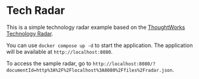 # Tech Radar

This is a simple technology radar example based on the [ThoughtWorks Technology Radar](https://www.thoughtworks.com/radar).

You can use `docker compose up -d` to start the application. The application will be available at `http://localhost:8080`.

To access the sample radar, go to `http://localhost:8080/?documentId=http%3A%2F%2Flocalhost%3A8080%2Ffiles%2Fradar.json`. 